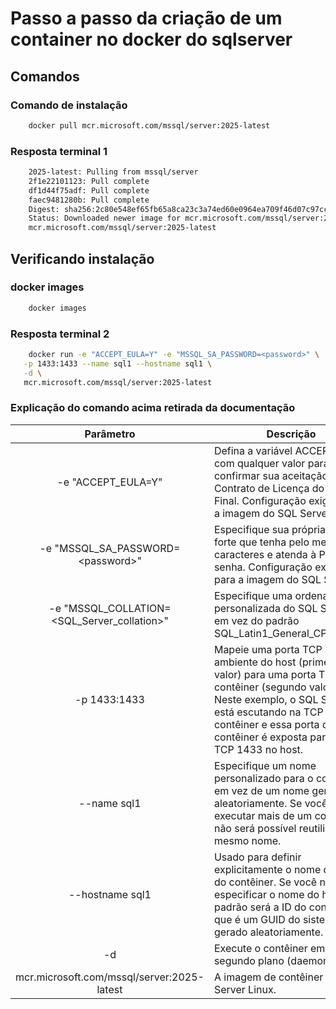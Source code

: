 # Passo a passo da criação de um container no docker do sqlserver

## Comandos

### Comando de instalação

```bash
    docker pull mcr.microsoft.com/mssql/server:2025-latest
```

### Resposta terminal 1

```bash
    2025-latest: Pulling from mssql/server
    2f1e22101123: Pull complete 
    df1d44f75adf: Pull complete 
    faec9481280b: Pull complete 
    Digest: sha256:2c80e548ef65fb65a8ca23c3a74ed60e0964ea709f46d07c97ccaf7c437e2cc6
    Status: Downloaded newer image for mcr.microsoft.com/mssql/server:2025-latest
    mcr.microsoft.com/mssql/server:2025-latest
```

## Verificando instalação

### docker images

```bash
    docker images
```

### Resposta terminal 2

```bash
    docker run -e "ACCEPT_EULA=Y" -e "MSSQL_SA_PASSWORD=<password>" \
   -p 1433:1433 --name sql1 --hostname sql1 \
   -d \
   mcr.microsoft.com/mssql/server:2025-latest
```

### Explicação do comando acima retirada da documentação

|Parâmetro|Descrição|
|:------:|----------|
|-e "ACCEPT_EULA=Y"|Defina a variável ACCEPT_EULA com qualquer valor para confirmar sua aceitação do Contrato de Licença do Usuário Final. Configuração exigida para a imagem do SQL Server.|
|-e "MSSQL_SA_PASSWORD=\<password>"|Especifique sua própria senha forte que tenha pelo menos oito caracteres e atenda à Política de senha. Configuração exigida para a imagem do SQL Server.|
|-e "MSSQL_COLLATION=<SQL_Server_collation>"|Especifique uma ordenação personalizada do SQL Server, em vez do padrão SQL_Latin1_General_CP1_CI_AS.|
|-p 1433:1433| Mapeie uma porta TCP no ambiente do host (primeiro valor) para uma porta TCP no contêiner (segundo valor). Neste exemplo, o SQL Server está escutando na TCP 1433 no contêiner e essa porta de contêiner é exposta para a porta TCP 1433 no host.|
|--name sql1| Especifique um nome personalizado para o contêiner em vez de um nome gerado aleatoriamente. Se você executar mais de um contêiner, não será possível reutilizar esse mesmo nome.|
|--hostname sql1 |Usado para definir explicitamente o nome do host do contêiner. Se você não especificar o nome do host, o padrão será a ID do contêiner, que é um GUID do sistema gerado aleatoriamente.|
|-d| Execute o contêiner em segundo plano (daemon).|
|mcr.microsoft.com/mssql/server:2025-latest| A imagem de contêiner do SQL Server Linux.|
